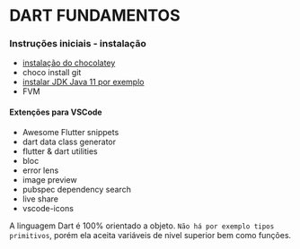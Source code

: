# DART FUNDAMENTOS

### Instruções iniciais - instalação

- [instalação do chocolatey](https://chocolatey.org/install)
- choco install git
- [instalar JDK Java 11 por exemplo](https://www.oracle.com/br/java/technologies/javase/jdk11-archive-downloads.html)
- FVM
#### Extenções para VSCode

- Awesome Flutter snippets
- dart data class generator
- flutter & dart utilities
- bloc
- error lens
- image preview
- pubspec dependency search
- live share
- vscode-icons


A linguagem Dart é 100% orientado a objeto. `Não há por exemplo tipos primitivos`, porém ela aceita variáveis de nivel superior bem como funções.
